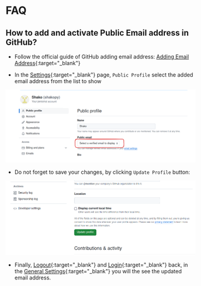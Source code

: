 # FAQ

## How to add and activate Public Email address in GitHub?

- Follow the official guide of GitHub adding email address: [Adding Email Address](https://docs.github.com/en/account-and-profile/setting-up-and-managing-your-personal-account-on-github/managing-email-preferences/adding-an-email-address-to-your-github-account){:target="_blank"}

- In the [Settings](https://github.com/settings/profile){:target="_blank"} page, `Public Profile` select the added email address from the list to show

![](./assets/verified_email.png)

- Do not forget to save your changes, by clicking `Update Profile` button:

![](./assets/update_profile.png)

- Finally, [Logout](https://beta.epiclaunchx.io/accounts/logout){:target="_blank"} and [Login](https://beta.epiclaunchx.io/accounts/login){:target="_blank"} back, in the [General Settings](https://beta.epiclaunchx.io/settings/general/){:target="_blank"} you will the see the updated email address.

